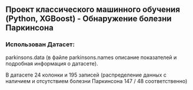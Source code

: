 ## Проект классического машинного обучения (Python, XGBoost) - Обнаружение болезни Паркинсона
### Использован Датасет:
parkinsons.data (в файле parkinsons.names описание показателей и подробная информация о датасете).

В датасете 24 колонки и 195 записей (распределение данных с наличием и отсутствием болезни Паркинсона 147 / 48 соответственно)